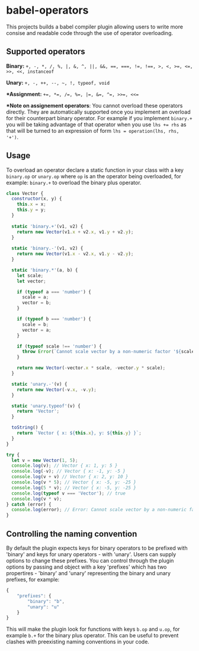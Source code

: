 # babel-operators

This projects builds a babel compiler plugin allowing users to write more consise and readable code through the use of operator overloading.

## Supported operators 

**Binary:**
`+, -, *, /, %, |, &, ^, ||, &&, ==, ===, !=, !==, >, <, >=, <=, >>, <<, instanceof`

**Unary:**
`+, -, ++, --, ~, !, typeof, void`

**&ast;Assignment:**
`+=, *=, /=, %=, |=, &=, ^=, >>=, <<=`


**&ast;Note on assignement operators**:
You cannot overload these operators directly. They are automatically supported once you implement an overload for their counterpart binary operator. For example if you implement `binary.+` you will be taking advantage of that operator when you use `lhs += rhs` as that will be turned to an expression of form `lhs = operation(lhs, rhs, '+')`.

## Usage

To overload an operator declare a static function in your class with a key `binary.op` or `unary.op` where `op` is an the operator
being overloaded, for example: `binary.+` to overload the binary plus operator. 

```javascript
class Vector {
  constructor(x, y) {
    this.x = x;
    this.y = y;
  }
  
  static 'binary.+'(v1, v2) {
    return new Vector(v1.x + v2.x, v1.y + v2.y);
  }
  
  static 'binary.-'(v1, v2) {
    return new Vector(v1.x - v2.x, v1.y - v2.y);
  }

  static 'binary.*'(a, b) {
    let scale;
    let vector;

    if (typeof a === 'number') {
      scale = a;
      vector = b;
    }

    if (typeof b === 'number') {
      scale = b;
      vector = a;
    }

    if (typeof scale !== 'number') {
      throw Error(`Cannot scale vector by a non-numeric factor '${scale}'`);
    }

    return new Vector(-vector.x * scale, -vector.y * scale);
  }

  static 'unary.-'(v) {
    return new Vector(-v.x, -v.y);
  }

  static 'unary.typeof'(v) {
    return 'Vector';
  }

  toString() {
    return `Vector { x: ${this.x}, y: ${this.y} }`;
  }
}

try {
  let v = new Vector(1, 5);
  console.log(v); // Vector { x: 1, y: 5 }
  console.log(-v); // Vector { x: -1, y: -5 }
  console.log(v + v) // Vector { x: 2, y: 10 }
  console.log(v * 5); // Vector { x: -5, y: -25 }
  console.log(5 * v); // Vector { x: -5, y: -25 }
  console.log(typeof v === 'Vector'); // true
  console.log(v * v); 
} catch (error) {
  console.log(error); // Error: Cannot scale vector by a non-numeric factor 'undefined' ...'
}
```

## Controlling the naming convention

By default the plugin expects keys for binary operators to be prefixed with 'binary' and keys for unary operators - with 'unary'. Users can supply options to change these prefixes. You can control through the plugin options by passing and object with a key 'prefixes' which has two propertires - 'binary' and 'unary' representing the binary and unary prefixes, for example:

```javascript
{
    "prefixes": {
        "binary": "b",
        "unary": "u"
    }
}
```

This will make the plugin look for functions with keys `b.op` and `u.op`, for example `b.+` for the binary plus operator.
This can be useful to prevent clashes with preexisting naming conventions in your code.
